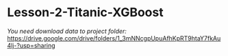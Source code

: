 # Lesson-2-Titanic-XGBoost

*You need download data to project folder:*  https://drive.google.com/drive/folders/1_3mNNcgpUpuAfhKpRT9htaY7fkAu4lj-?usp=sharing